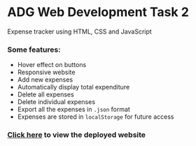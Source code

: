 # ADG Web Development Task 2
Expense tracker using HTML, CSS and JavaScript  
### Some features:  
* Hover effect on buttons
* Responsive website
* Add new expenses
* Automatically display total expenditure
* Delete all expenses
* Delete individual expenses
* Export all the expenses in `.json` format
* Expenses are stored in `localStorage` for future access

### [Click here](https://nimishjn.github.io/ADG-WebDev-Task2/) to view the deployed website
